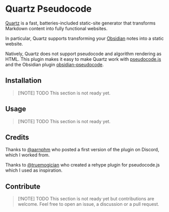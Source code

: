 # Quartz Pseudocode

[Quartz](https://quartz.jzhao.xyz/) is a fast, batteries-included static-site generator that transforms Markdown content into fully functional websites.

In particular, Quartz supports transforming your [Obsidian](https://obsidian.md/) notes into a static website.

Natively, Quartz does not support pseudocode and algorithm rendering as HTML. This plugin makes it easy to make Quartz work with [pseudocode.js](https://github.com/SaswatPadhi/pseudocode.js) and the Obsidian plugin [obsidian-pseudocode](https://github.com/ytliu74/obsidian-pseudocode).

## Installation

> [!NOTE] TODO
> This section is not ready yet.

## Usage

> [!NOTE] TODO
> This section is not ready yet.

## Credits

Thanks to [@aarnphm](https://github.com/aarnphm) who posted a first version of the plugin on Discord, which I worked from.

Thanks to [@truemogician](https://github.com/truemogician) who created a rehype plugin for pseudocode.js which I used as inspiration.

## Contribute

> [!NOTE] TODO
> This section is not ready yet but contributions are welcome. Feel free to open an issue, a discussion or a pull request.